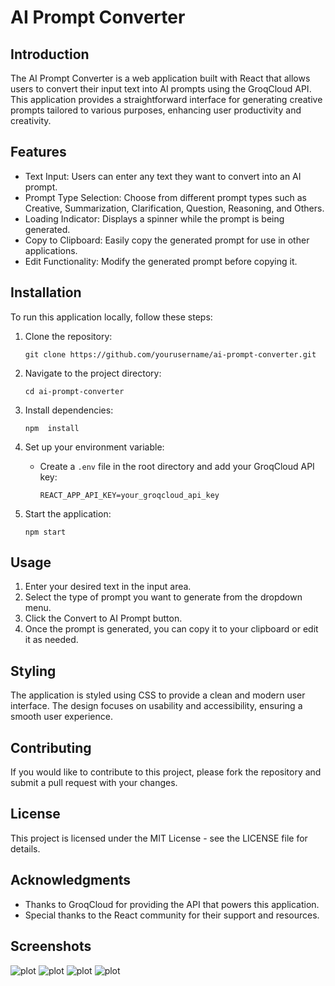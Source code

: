 # AI Prompt Converter

## Introduction

The AI Prompt Converter is a web application built with React that allows users to convert their input text into AI prompts using the GroqCloud API. This application provides a straightforward interface for generating creative prompts tailored to various purposes, enhancing user productivity and creativity.

## Features

- Text Input: Users can enter any text they want to convert into an AI prompt.
- Prompt Type Selection: Choose from different prompt types such as Creative, Summarization, Clarification, Question, Reasoning, and Others.
- Loading Indicator: Displays a spinner while the prompt is being generated.
- Copy to Clipboard: Easily copy the generated prompt for use in other applications.
- Edit Functionality: Modify the generated prompt before copying it.

## Installation

To run this application locally, follow these steps:

1.  Clone the repository:

    `git clone https://github.com/yourusername/ai-prompt-converter.git`

2.  Navigate to the project directory:

    `cd ai-prompt-converter`

3.  Install dependencies:

    `npm  install`

4.  Set up your environment variable:

    - Create a `.env` file in the root directory and add your GroqCloud API key:

      `REACT_APP_API_KEY=your_groqcloud_api_key`

5.  Start the application:

    `npm start`

## Usage

1.  Enter your desired text in the input area.
2.  Select the type of prompt you want to generate from the dropdown menu.
3.  Click the Convert to AI Prompt button.
4.  Once the prompt is generated, you can copy it to your clipboard or edit it as needed.

## Styling

The application is styled using CSS to provide a clean and modern user interface. The design focuses on usability and accessibility, ensuring a smooth user experience.

## Contributing

If you would like to contribute to this project, please fork the repository and submit a pull request with your changes.

## License

This project is licensed under the MIT License - see the LICENSE file for details.

## Acknowledgments

- Thanks to GroqCloud for providing the API that powers this application.
- Special thanks to the React community for their support and resources.

## Screenshots

![plot](./screenshots/Screenshot%202024-12-02%20at%202.25.13 am.png)
![plot](./screenshots/Screenshot%202024-12-02%20at%202.25.05 am.png)
![plot](./screenshots/Screenshot%202024-12-02%20at%202.25.20 am.png)
![plot](./screenshots/Screenshot%202024-12-02%20at%202.25.27 am.png)
